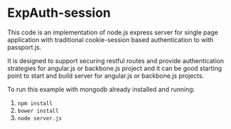 ExpAuth-session
=======================

This code is an implementation of node.js express server for single page application with traditional cookie-session based authentication to with passport.js.

It is designed to support securing restful routes and provide authentication strategies for angular.js or backbone.js project and it can be good starting point to start and build server for angular.js or backbone.js projects.

To run this example with mongodb already installed and running: 

1. `npm install`
1. `bower install`
2. `node server.js`
